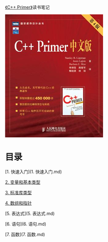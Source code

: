 [《C++ Primer》](https://book.douban.com/subject/1767741/)读书笔记

![](img/cover/cover.jpg)

# 目录

[1. 快速入门](1. 快速入门.md)

[2. 变量和基本类型](2. 变量和基本类型.md)

[3. 标准库类型](3. 标准库类型.md)

[4. 数组和指针](4. 数组和指针.md)

[5. 表达式](5. 表达式.md)

[6. 语句](6. 语句.md)

[7. 函数](7. 函数.md)
